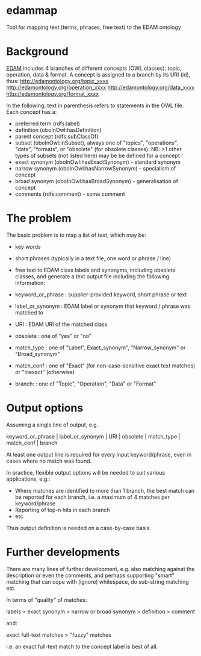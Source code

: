 # edammap
Tool for mapping text (terms, phrases, free text) to the EDAM ontology

# Background
[EDAM](http://bioportal.bioontology.org/ontologies/EDAM?p=classes) includes 4 branches of different concepts (OWL classes): topic, operation, data & format.  A concept is assigned to a branch by its URI (id), thus:
http://edamontology.org/topic_xxxx
http://edamontology.org/operation_xxxx 
http://edamontology.org/data_xxxx 
http://edamontology.org/format_xxxx 

In the following, text in parenthesis refers to statements in the OWL file.  Each concept has a:
* preferred term (rdfs:label)
* definition (oboInOwl:hasDefinition)
* parent concept (rdfs:subClassOf)
* subset (oboInOwl:inSubset), always one of "topics", "operations", "data", "formats", or "obsolete" (for obsolete classes).  NB: >1 other types of subsets (not listed here) may be be defined for a concept !
* exact synonym (oboInOwl:hasExactSynonym) - standard synonym
* narrow synonym (oboInOwl:hasNarrowSynonym) - specialism of concept
* broad synonym (oboInOwl:hasBroadSynonym) - generalisation of concept 
* comments (rdfs:comment) - some comment

# The problem
The basic problem is to map a list of text, which may be:
* key words 
* short phrases (typically in a text file, one word or phrase / line) 
* free text
to EDAM class labels and synonyms, including obsolete classes, and generate a text output file including the following information:

* keyword_or_phrase 	: supplier-provided keyword, short phrase or text
* label_or_synonym 	: EDAM label or synonym that keyword / phrase was matched to
* URI 			: EDAM URI of the matched class
* obsolete 		: one of "yes" or "no"
* match_type 		: one of "Label", Exact_synonym", "Narrow_synonym" or "Broad_synonym"
* match_conf 		: one of "Exact" (for non-case-sensitive exact text matches) or "Inexact" (otherwise)
* branch:  		: one of "Topic", "Operation", "Data" or "Format" 

# Output options
Assuming a single line of output, e.g. 

keyword_or_phrase | label_or_synonym | URI | obsolete | match_type | match_conf | branch 

At least one output line is required for every input keyword/phrase, even in cases where no match was found.  

In practice, flexible output options will be needed to suit various applications, e.g.:
* Where matches are identified to more than 1 branch, the best match can be reported for each branch, i.e. a maximum of 4 matches per keyword/phrase
* Reporting of top-n hits in each branch
* etc.

Thus output definition is needed on a case-by-case basis.

# Further developments
There are many lines of further development, e.g. also matching against the description or even the comments, and perhaps supporting "smart" matching that can cope with (ignore) whitespace, do sub-string matching etc.

In terms of "quality" of matches:

labels > exact synonym > narrow or broad synonym > definition > comment

and:

exact full-text matches > "fuzzy" matches

i.e. an exact full-text match to the concept label is best of all.
